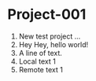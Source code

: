 # Project-001
1. New test project ...
2. Hey Hey, hello world!
3. A line of text.
4. Local text 1
5. Remote text 1
